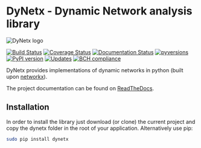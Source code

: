 # DyNetx - Dynamic Network analysis library

![DyNetx logo](http://dynetx.readthedocs.io/en/latest/_static/dynetx.png)


[![Build Status](https://travis-ci.org/GiulioRossetti/dynetx.svg?branch=master)](https://travis-ci.org/GiulioRossetti/dynetx)
[![Coverage Status](https://coveralls.io/repos/github/GiulioRossetti/dynetx/badge.svg?branch=master)](https://coveralls.io/github/GiulioRossetti/dynetx?branch=master)
[![Documentation Status](https://readthedocs.org/projects/dynetx/badge/?version=latest)](http://dynetx.readthedocs.io/en/latest/?badge=latest)
[![pyversions](https://img.shields.io/pypi/pyversions/dynetx.svg)](https://badge.fury.io/py/dynetx)
[![PyPI version](https://badge.fury.io/py/dynetx.svg)](https://badge.fury.io/py/dynetx)
[![Updates](https://pyup.io/repos/github/GiulioRossetti/dynetx/shield.svg)](https://pyup.io/repos/github/GiulioRossetti/dynetx/)
[![BCH compliance](https://bettercodehub.com/edge/badge/GiulioRossetti/dynetx?branch=master)](https://bettercodehub.com/)


DyNetx provides implementations of dynamic networks in python (built upon [networkx](http://networkx.github.io)).


The project documentation can be found on [ReadTheDocs](http://dynetx.readthedocs.io).


## Installation

In order to install the library just download (or clone) the current project and copy the dynetx folder in the root of your application.
Alternatively use pip:
```bash
sudo pip install dynetx
```

